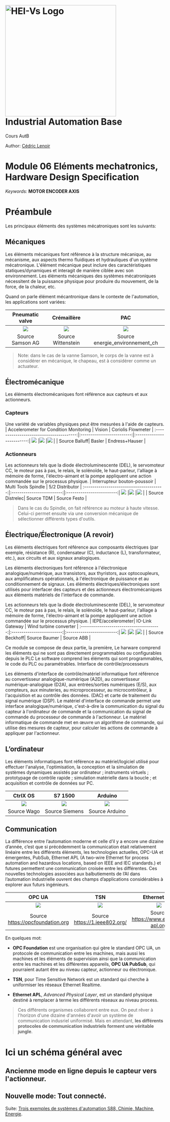 <h1 align="left">
  <br>
  <img src="./img/hei-en.png" alt="HEI-Vs Logo" width="350">
  <br>
  Industrial Automation Base
  <br>
</h1>

Cours AutB

Author: [Cédric Lenoir](mailto:cedric.lenoir@hevs.ch)

# Module 06 Eléments mechatronics, Hardware Design Specification

*Keywords:* **MOTOR ENCODER AXIS**

# Préambule
Les principaux éléments des systèmes mécatroniques sont les suivants:

## Mécaniques
Les éléments mécaniques font référence à la structure mécanique, au mécanisme, aux aspects thermo fluidiques et hydrauliques d'un système mécatronique. L'élément mécanique peut inclure des caractéristiques statiques/dynamiques et interagit de manière ciblée avec son environnement. Les éléments mécaniques des systèmes mécatroniques nécessitent de la puissance physique pour produire du mouvement, de la force, de la chaleur, etc.

Quand on parle élément mécantronique dans le contexte de l'automation, les applications sont variées:

| Pneumatic valve                        |  Crémaillère             |  PAC             |
:---------------------------------------:|:-------------------------:|:-------------------------:|
![](./img/MEc_csm_3222p_9e62b399c2.png)  |![](./img/MecWittensteincsm_linearsystem-npr-ritzel-zahnstange_9b998c8da5.jpg)|![](./img/mec_pac-principe_energie_environnement_ch.gif)  |
| Source Samson AG | Source Wittenstein | Source energie_environnement_ch |

> Note: dans le cas de la vanne Samson, le corps de la vanne est à considérer en mécanique, le chapeau, est à considérer comme un actuateur.

## Électromécanique
Les éléments électromécaniques font référence aux capteurs et aux actionneurs. 
### Capteurs
Une variété de variables physiques peut être mesurées à l'aide de capteurs.
| Accelerometer for Condition Monitoring |  Vision             |  Coriolis Flowmeter           |
:---------------------------------------:|:-------------------------:|:-------------------------:|
![](./img/Sensor_condition-monitoring-sensor.webp)  |![](./img/ace_2_Pro_GigE_Lens_f_l_670x500px__x250.jpg)  |![](./img/Promass_F_300_8F3B_CH_Hori02___PP_01.jpg)  |
| Source Balluff| Basler | Endress+Hauser | 
### Actionneurs
Les actionneurs tels que la diode électroluminescente (DEL), le servomoteur CC, le moteur pas à pas, le relais, le solénoïde, le haut-parleur, l'alliage à mémoire de forme, l'électro-aimant et la pompe appliquent une action commandée sur le processus physique.
| Interrupteur bouton-poussoir |  Multi Tools Spindle             |  5/2 Distributor          |
:---------------------------------------:|:-------------------------:|:-------------------------:|
![](./img/EAO-82-4151.1134-11072577-01.jpg)  |![](./img/TDM_MultiToolsSpindle.jpg)  |![](./img/5._bi-stabiel_ventiel_w444%20Source%20Festo.webp)  |
| Source Distrelec| Source TDM | Source Festo | 

> Dans le cas du Spindle, on fait référence au moteur à haute vitesse. Celui-ci permet ensuite via une conversion mécanique de sélectionner différents types d'outils.

## Électrique/Électronique (A revoir)
Les éléments électriques font référence aux composants électriques (par exemple, résistance (R), condensateur (C), inductance (L), transformateur, etc.), aux circuits et aux signaux analogiques.

Les éléments électroniques font référence à l'électronique analogique/numérique, aux transistors, aux thyristors, aux optocoupleurs, aux amplificateurs opérationnels, à l'électronique de puissance et au conditionnement de signaux. Les éléments électriques/électroniques sont utilisés pour interfacer des capteurs et des actionneurs électromécaniques aux éléments matériels de l'interface de commande.

Les actionneurs tels que la diode électroluminescente (DEL), le servomoteur CC, le moteur pas à pas, le relais, le solénoïde, le haut-parleur, l'alliage à mémoire de forme, l'électro-aimant et la pompe appliquent une action commandée sur le processus physique.
| IEPE/accelerometer|  IO-Link Gateway          |  Wind turbine converter          |
:---------------------------------------:|:-------------------------:|:-------------------------:|
![](./img/ep3632-0001__web_preview.png.webp)  |![](./img/mamfile-1761001-720Wx540H-c.webp)  |![](./img/ABBs_PCS6000_wind_turbine_converter.jpg)  |
| Source Beckhoff| Source Baumer | Source ABB | 

Ce module se compose de deux partie, la première, 
Le harware comprend les éléments qui ne sont pas directement programmables ou configurables depuis le PLC
Le software comprend les éléments qui sont programmables, le code du PLC ou paramétrables. 
Interface de contrôle/processeurs

Les éléments d'interface de contrôle/matériel informatique font référence au convertisseur analogique-numérique (A2D), au convertisseur numérique-analogique (D2A), aux entrées/sorties numériques (E/S), aux compteurs, aux minuteries, au microprocesseur, au microcontrôleur, à l'acquisition et au contrôle des données. (DAC) et carte de traitement du signal numérique (DSP).
Le matériel d'interface de commande permet une interface analogique/numérique, c'est-à-dire la communication du signal du capteur à l'ordinateur de commande et la communication du signal de commande du processeur de commande à l'actionneur. Le matériel informatique de commande met en œuvre un algorithme de commande, qui utilise des mesures de capteur, pour calculer les actions de commande à appliquer par l'actionneur.


## L’ordinateur
Les éléments informatiques font référence au matériel/logiciel utilisé pour effectuer l'analyse, l'optimisation, la conception et la simulation de systèmes dynamiques assistés par ordinateur ; instruments virtuels ; prototypage de contrôle rapide ; simulation matérielle dans la boucle ; et acquisition et contrôle de données sur PC.

| CtrlX OS|  S7 1500         |  Arduino       |
:---------------------------------------:|:-------------------------:|:-------------------------:|
![](./img/Wago_1024-11394548-DE.webp)  |![](./img/AutB_InterfaceLoaded.jpg)  |![](./img/Arduino%20Soft%20PLC.jpeg)  |
| Source Wago| Source Siemens | Source Arduino | 

## Communication
La différence entre l’automation moderne et celle d’il y a encore une dizaine d’année, c’est que si précédemment la communication était relativement linéaire entre les différents éléments, les technologies actuelles, OPC-UA et émergentes, PubSub, Ethernet APL (A two-wire Ethernet for process automation and hazardous locations, based on IEEE and IEC standards.) et futures permettent une communication croisée entre les différentes.
Ces nouvelles technologies associées aux balbutiements de l’AI dans l’automation industrielle ouvrent des champs d’applications considérables à explorer aux futurs ingénieurs.

| OPC UA                                 |  TSN                      |  Ethernet-apl          |
:---------------------------------------:|:-------------------------:|:-------------------------:|
![](./img/OPC%20Foundation.jpg)  |![](./img/21-sa-313-time-sensitive-networking-tsn-logo-color-rgb-768x307.png)  |![](./img/Logo-Ethernet-APL-rectangle-RGB_1.0_white_backgr.png)  |
| Source https://opcfoundation.org| Source https://1.ieee802.org/ | Source https://www.ethernet-apl.org | 

En quelques mot:
-    **OPC Foundation** est une organisation qui gère le standard OPC UA, un protocole de communication entre les machines, mais aussi les machines et les éléments de supervision ainsi que la communication entre les machines et les différentes appareils, **OPC UA PubSub**, qui pourraient autant être au niveau capteur, actionneur ou électronique.

- **TSN**, pour Time Sensitive Network est un standard qui cherche à uniformiser les réseaux Ethernet Realtime.

- **Ethernet APL**, *Advanced Physical Layer*, est un standard physique destiné à remplacer à terme les différents réseaux au niveau process. 

> Ces différents organismes collaborent entre eux. On peut rêver à l'horizon d'une dizaine d'années d'avoir un système de communication indusriel uniformisé. Mais en attendant, **les différents protocoles de communication industriels forment une véritable jungle**.

# Ici un schéma général avec

## Ancienne mode en ligne depuis le capteur vers l'actionneur.

## Nouvelle mode: Tout connecté.

Suite: [Trois exemples de systèmes d'automation S88, Chimie, Machine, Energie](README_GEN.md).